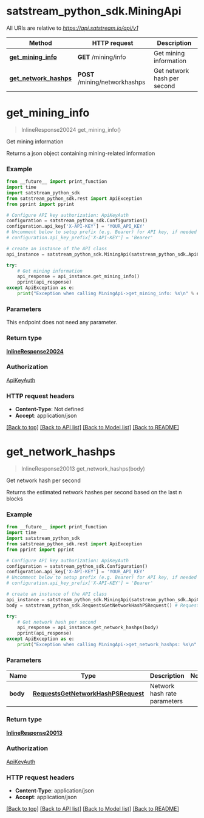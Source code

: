 # satstream_python_sdk.MiningApi

All URIs are relative to *https://api.satstream.io/api/v1*

Method | HTTP request | Description
------------- | ------------- | -------------
[**get_mining_info**](MiningApi.md#get_mining_info) | **GET** /mining/info | Get mining information
[**get_network_hashps**](MiningApi.md#get_network_hashps) | **POST** /mining/networkhashps | Get network hash per second

# **get_mining_info**
> InlineResponse20024 get_mining_info()

Get mining information

Returns a json object containing mining-related information

### Example
```python
from __future__ import print_function
import time
import satstream_python_sdk
from satstream_python_sdk.rest import ApiException
from pprint import pprint

# Configure API key authorization: ApiKeyAuth
configuration = satstream_python_sdk.Configuration()
configuration.api_key['X-API-KEY'] = 'YOUR_API_KEY'
# Uncomment below to setup prefix (e.g. Bearer) for API key, if needed
# configuration.api_key_prefix['X-API-KEY'] = 'Bearer'

# create an instance of the API class
api_instance = satstream_python_sdk.MiningApi(satstream_python_sdk.ApiClient(configuration))

try:
    # Get mining information
    api_response = api_instance.get_mining_info()
    pprint(api_response)
except ApiException as e:
    print("Exception when calling MiningApi->get_mining_info: %s\n" % e)
```

### Parameters
This endpoint does not need any parameter.

### Return type

[**InlineResponse20024**](InlineResponse20024.md)

### Authorization

[ApiKeyAuth](../README.md#ApiKeyAuth)

### HTTP request headers

 - **Content-Type**: Not defined
 - **Accept**: application/json

[[Back to top]](#) [[Back to API list]](../README.md#documentation-for-api-endpoints) [[Back to Model list]](../README.md#documentation-for-models) [[Back to README]](../README.md)

# **get_network_hashps**
> InlineResponse20013 get_network_hashps(body)

Get network hash per second

Returns the estimated network hashes per second based on the last n blocks

### Example
```python
from __future__ import print_function
import time
import satstream_python_sdk
from satstream_python_sdk.rest import ApiException
from pprint import pprint

# Configure API key authorization: ApiKeyAuth
configuration = satstream_python_sdk.Configuration()
configuration.api_key['X-API-KEY'] = 'YOUR_API_KEY'
# Uncomment below to setup prefix (e.g. Bearer) for API key, if needed
# configuration.api_key_prefix['X-API-KEY'] = 'Bearer'

# create an instance of the API class
api_instance = satstream_python_sdk.MiningApi(satstream_python_sdk.ApiClient(configuration))
body = satstream_python_sdk.RequestsGetNetworkHashPSRequest() # RequestsGetNetworkHashPSRequest | Network hash rate parameters

try:
    # Get network hash per second
    api_response = api_instance.get_network_hashps(body)
    pprint(api_response)
except ApiException as e:
    print("Exception when calling MiningApi->get_network_hashps: %s\n" % e)
```

### Parameters

Name | Type | Description  | Notes
------------- | ------------- | ------------- | -------------
 **body** | [**RequestsGetNetworkHashPSRequest**](RequestsGetNetworkHashPSRequest.md)| Network hash rate parameters | 

### Return type

[**InlineResponse20013**](InlineResponse20013.md)

### Authorization

[ApiKeyAuth](../README.md#ApiKeyAuth)

### HTTP request headers

 - **Content-Type**: application/json
 - **Accept**: application/json

[[Back to top]](#) [[Back to API list]](../README.md#documentation-for-api-endpoints) [[Back to Model list]](../README.md#documentation-for-models) [[Back to README]](../README.md)

